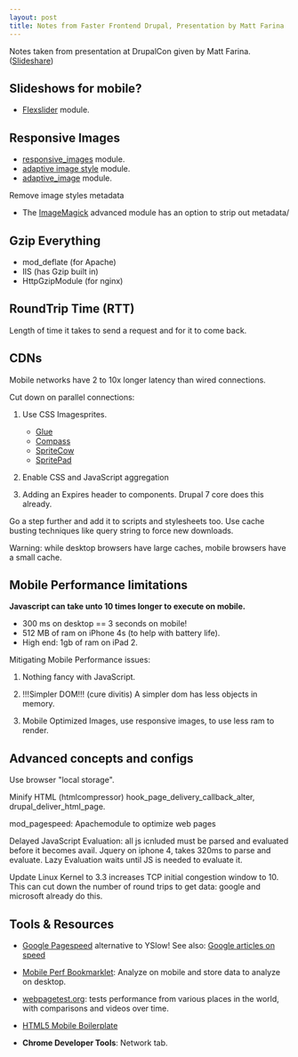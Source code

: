 ```yaml
---
layout: post
title: Notes from Faster Frontend Drupal, Presentation by Matt Farina
---
```


Notes taken from presentation at DrupalCon given by Matt Farina.
([Slideshare](http://www.slideshare.net/mattfarina))

## Slideshows for mobile?

* [Flexslider](https://www.drupal.org/project/flexslider) module.

## Responsive Images

* [responsive_images](https://www.drupal.org/project/responsive_images) module.
* [adaptive image style](https://www.drupal.org/project/ais) module.
* [adaptive_image](https://www.drupal.org/project/adaptive_image) module.

Remove image styles metadata

*   The [ImageMagick](https://www.drupal.org/project/imagemagick) advanced
    module has an option to strip out metadata/


## Gzip Everything

* mod_deflate (for Apache)
* IIS (has Gzip built in)
* HttpGzipModule (for nginx)


## RoundTrip Time (RTT)

Length of time it takes to send a request and for it to come back.


## CDNs
Mobile networks have 2 to 10x longer latency than wired connections.

Cut down on parallel connections:

1.  Use CSS Imagesprites.
    *   [Glue](http://glue.readthedocs.org)
    *   [Compass](http://compass-style.org)
    *   [SpriteCow](http://spritecow.com)
    *   [SpritePad](http://spritepad.wearekiss.com)

2. Enable CSS and JavaScript aggregation

3. Adding an Expires header to components. Drupal 7 core does this already.

Go a step further and add it to scripts and stylesheets too.  Use cache busting
techniques like query string to force new downloads.

Warning: while desktop browsers have large caches, mobile browsers have a
small cache.


## Mobile Performance limitations

**Javascript can take unto 10 times longer to execute on mobile.**

* 300 ms on desktop == 3 seconds on mobile!
* 512 MB of ram on iPhone 4s (to help with battery life).
* High end: 1gb of ram on iPad 2.

Mitigating Mobile Performance issues:

1. Nothing fancy with JavaScript.

2. !!!Simpler DOM!!!  (cure divitis) A simpler dom has less objects in memory.

3. Mobile Optimized Images, use responsive images, to use less ram to render.


## Advanced concepts and configs

Use browser "local storage".

Minify HTML  (htmlcompressor)  hook_page_delivery_callback_alter,
drupal_deliver_html_page.

mod_pagespeed: Apachemodule to optimize web pages

Delayed JavaScript Evaluation:  all js icnluded must be parsed and evaluated
before it becomes avail. Jquery on iphone 4, takes 320ms to parse and evaluate.
Lazy Evaluation waits until JS is needed to evaluate it.

Update Linux Kernel to 3.3 increases TCP initial congestion window to 10. This
can cut down the number of round trips to get data: google and microsoft already
do this.


## Tools & Resources

* [Google Pagespeed](http://developers.google.com/pagespeed/)
    alternative to YSlow! See also:
    [Google articles on speed](http://code.google.com/speed/articles)

* [Mobile Perf Bookmarklet](stevesounders.com/mobileperf/mobileperfbkm.php):
    Analyze on mobile and store data to analyze on desktop.

* [webpagetest.org](http://webpagetest.org):
    tests performance from various places in the world, with comparisons and
    videos over time.

* [HTML5 Mobile Boilerplate](http://github.com/h5bp/mobile-boilerplate)

* **Chrome Developer Tools**: Network tab.

